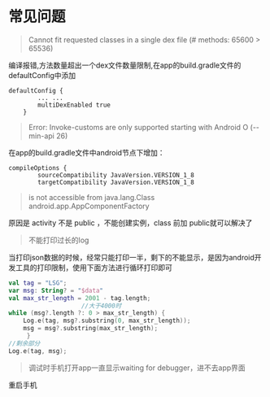# 常见问题
>Cannot fit requested classes in a single dex file (# methods: 65600 > 65536)

编译报错,方法数量超出一个dex文件数量限制,在app的build.gradle文件的defaultConfig中添加
```
defaultConfig {
        ... ...
        multiDexEnabled true
    }
```

>Error: Invoke-customs are only supported starting with Android O (--min-api 26)

在app的build.gradle文件中android节点下增加：
```
compileOptions {
        sourceCompatibility JavaVersion.VERSION_1_8
        targetCompatibility JavaVersion.VERSION_1_8

```

> is not accessible from java.lang.Class android.app.AppComponentFactory

原因是 activity 不是 public ，不能创建实例，class 前加 public就可以解决了

>不能打印过长的log

当打印json数据的时候，经常只能打印一半，剩下的不能显示，是因为android开发工具的打印限制，使用下面方法进行循环打印即可

```kotlin
val tag = "LSG";
var msg: String? = "$data"
val max_str_length = 2001 - tag.length;
                    //大于4000时
while (msg?.length ?: 0 > max_str_length) {
    Log.e(tag, msg?.substring(0, max_str_length));
    msg = msg?.substring(max_str_length);
     }
//剩余部分
Log.e(tag, msg);
```

> 调试时手机打开app一直显示waiting for debugger，进不去app界面

重启手机

